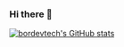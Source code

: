 ### Hi there 👋
[![bordevtech's GitHub stats](https://github-readme-stats.vercel.app/api?username=bordevtech)](https://github.com/anuraghazra/github-readme-stats)

<!--
**BorDevTech/bordevtech** is a ✨ _special_ ✨ repository because its `README.md` (this file) appears on your GitHub profile.

Here are some ideas to get you started:

- 🔭 I’m currently working on ...
- 🌱 I’m currently learning ...
- 👯 I’m looking to collaborate on ...
- 🤔 I’m looking for help with ...
- 💬 Ask me about ...
- 📫 How to reach me: ...
- 😄 Pronouns: ...
- ⚡ Fun fact: ...
-->
